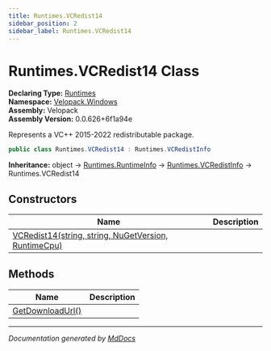 ```yaml
---
title: Runtimes.VCRedist14
sidebar_position: 2
sidebar_label: Runtimes.VCRedist14
---
```

<!--  
  <auto-generated>   
    The contents of this file were generated by a tool.  
    Changes to this file may be list if the file is regenerated  
  </auto-generated>   
-->

# Runtimes.VCRedist14 Class

**Declaring Type:** [Runtimes](../index.md)  
**Namespace:** [Velopack.Windows](../../index.md)  
**Assembly:** Velopack  
**Assembly Version:** 0.0.626+6f1a94e

 Represents a VC++ 2015\-2022 redistributable package. 

```csharp
public class Runtimes.VCRedist14 : Runtimes.VCRedistInfo
```

**Inheritance:** object → [Runtimes.RuntimeInfo](../RuntimeInfo/index.md) → [Runtimes.VCRedistInfo](../VCRedistInfo/index.md) → Runtimes.VCRedist14

## Constructors

| Name                                                                          | Description |
| ----------------------------------------------------------------------------- | ----------- |
| [VCRedist14(string, string, NuGetVersion, RuntimeCpu)](constructors/index.md) |             |

## Methods

| Name                                          | Description |
| --------------------------------------------- | ----------- |
| [GetDownloadUrl()](methods/GetDownloadUrl.md) |             |

___

*Documentation generated by [MdDocs](https://github.com/ap0llo/mddocs)*
